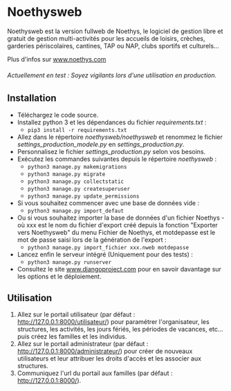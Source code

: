 Noethysweb
==================
Noethysweb est la version fullweb de Noethys, le logiciel de gestion libre et gratuit de gestion multi-activités pour 
les accueils de loisirs, crèches, garderies périscolaires, cantines, TAP ou NAP, clubs sportifs et culturels...

Plus d'infos sur www.noethys.com

###### Actuellement en test : Soyez vigilants lors d'une utilisation en production.

Installation
------------------------

- Téléchargez le code source.
- Installez python 3 et les dépendances du fichier *requirements.txt* :
    - `pip3 install -r requirements.txt`
- Allez dans le répertoire *noethysweb/noethysweb* et renommez le fichier *settings_production_modele.py* en *settings_production.py*.
- Personnalisez le fichier *settings_production.py* selon vos besoins.
- Exécutez les commandes suivantes depuis le répertoire *noethysweb* :
    - `python3 manage.py makemigrations`
    - `python3 manage.py migrate`
    - `python3 manage.py collectstatic`
    - `python3 manage.py createsuperuser`
    - `python3 manage.py update_permissions`
- Si vous souhaitez commencer avec une base de données vide :
    - `python3 manage.py import_defaut`
- Ou si vous souhaitez importer la base de données d'un fichier Noethys - où xxx est le nom du fichier d'export créé depuis la fonction "Exporter vers Noethysweb" du menu Fichier de Noethys, et motdepasse est le mot de passe saisi lors de la génération de l'export :
    - `python3 manage.py import_fichier xxx.nweb motdepasse`
- Lancez enfin le serveur intégré (Uniquement pour des tests) :
    - `python3 manage.py runserver`
- Consultez le site www.djangoproject.com pour en savoir davantage sur les options et le déploiement.

Utilisation
------------------------

1. Allez sur le portail utilisateur (par défaut : http://127.0.0.1:8000/utilisateur/) pour paramétrer l'organisateur, les structures, les activités, les jours fériés, les périodes de vacances, etc... puis créez les familles et les individus.
2. Allez sur le portail administrateur (par défaut : http://127.0.0.1:8000/administrateur/) pour créer de nouveaux utilisateurs et leur attribuer les droits d'accès et les associer aux structures.
3. Communiquez l'url du portail aux familles (par défaut : http://127.0.0.1:8000/).
